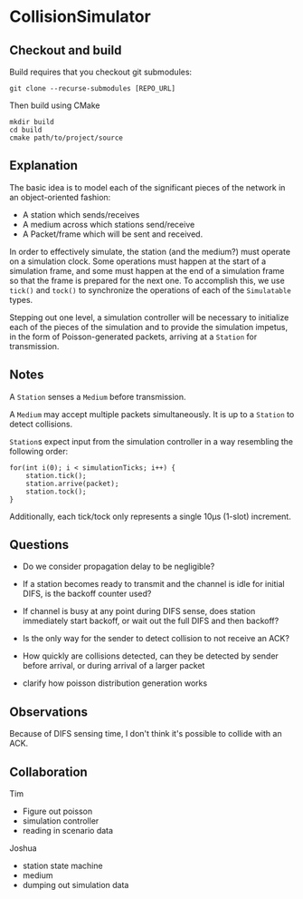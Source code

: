 # CollisionSimulator

## Checkout and build

Build requires that you checkout git submodules:

    git clone --recurse-submodules [REPO_URL]

Then build using CMake

    mkdir build
    cd build
    cmake path/to/project/source

## Explanation

The basic idea is to model each of the significant pieces of the network in an
object-oriented fashion:

+ A station which sends/receives
+ A medium across which stations send/receive
+ A Packet/frame which will be sent and received.

In order to effectively simulate, the station (and the medium?) must operate on
a simulation clock. Some operations must happen at the start of a simulation
frame, and some must happen at the end of a simulation frame so that the frame
is prepared for the next one. To accomplish this, we use `tick()` and `tock()`
to synchronize the operations of each of the `Simulatable` types.

Stepping out one level, a simulation controller will be necessary to initialize
each of the pieces of the simulation and to provide the simulation impetus, in
the form of Poisson-generated packets, arriving at a `Station` for transmission.


## Notes

A `Station` senses a `Medium` before transmission.

A `Medium` may accept multiple packets simultaneously. It is up to a `Station`
to detect collisions.

`Station`s expect input from the simulation controller in a way resembling the
following order:

    for(int i(0); i < simulationTicks; i++) {
        station.tick();
        station.arrive(packet);
        station.tock();
    }

Additionally, each tick/tock only represents a single 10µs (1-slot) increment.


 ## Questions

+ Do we consider propagation delay to be negligible?

+ If a station becomes ready to transmit and the channel is idle for initial
DIFS, is the backoff counter used?

+ If channel is busy at any point during DIFS sense, does station immediately
start backoff, or wait out the full DIFS and then backoff?

+ Is the only way for the sender to detect collision to not receive an ACK?

+ How quickly are collisions detected, can they be detected by sender before
arrival, or during arrival of a larger packet

+ clarify how poisson distribution generation works


## Observations

Because of DIFS sensing time, I don't think it's possible to collide with an
ACK.


## Collaboration

Tim
+ Figure out poisson
+ simulation controller
+ reading in scenario data

Joshua
+ station state machine
+ medium
+ dumping out simulation data